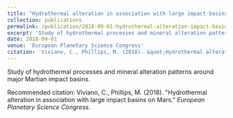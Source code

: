 ```yaml
---
title: "Hydrothermal alteration in association with large impact basins on Mars"
collection: publications
permalink: /publication/2018-09-01-hydrothermal-alteration-impact-basins-2018
excerpt: 'Study of hydrothermal processes and mineral alteration patterns around major Martian impact basins.'
date: 2018-09-01
venue: 'European Planetary Science Congress'
citation: 'Viviano, C., Phillips, M. (2018). &quot;Hydrothermal alteration in association with large impact basins on Mars.&quot; <i>European Planetary Science Congress</i>.'
---
```

Study of hydrothermal processes and mineral alteration patterns around major Martian impact basins.

Recommended citation: Viviano, C., Phillips, M. (2018). "Hydrothermal alteration in association with large impact basins on Mars." <i>European Planetary Science Congress</i>.